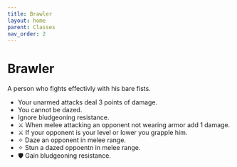 ```yaml
---
title: Brawler
layout: home
parent: Classes
nav_order: 2
---
```


# Brawler
A person who fights effectivly with his bare fists.

*  Your unarmed attacks deal 3 points of damage.
*  You cannot be dazed.
*  Ignore bludgeoning resistance.
*  ⚔ When melee attacking an opponent not wearing armor add 1 damage.
*  ⚔ If your opponent is your level or lower you grapple him.
*  ✧ Daze an opponent in melee range.
*  ✧ Stun a dazed oppoentn in melee range.
*  🛡 Gain bludgeoning resistance.